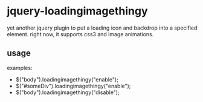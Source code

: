 # jquery-loadingimagethingy

yet another jquery plugin to put a loading icon and backdrop into a specified 
element. right now, it supports css3 and image animations.

## usage

examples:

* $("body").loadingimagethingy("enable");
* $("#someDiv").loadingimagethingy("enable");
* $("body").loadingimagethingy("disable");